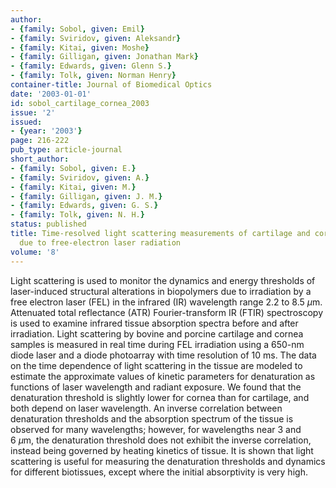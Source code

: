 ```yaml
---
author:
- {family: Sobol, given: Emil}
- {family: Sviridov, given: Aleksandr}
- {family: Kitai, given: Moshe}
- {family: Gilligan, given: Jonathan Mark}
- {family: Edwards, given: Glenn S.}
- {family: Tolk, given: Norman Henry}
container-title: Journal of Biomedical Optics
date: '2003-01-01'
id: sobol_cartilage_cornea_2003
issue: '2'
issued:
- {year: '2003'}
page: 216-222
pub_type: article-journal
short_author:
- {family: Sobol, given: E.}
- {family: Sviridov, given: A.}
- {family: Kitai, given: M.}
- {family: Gilligan, given: J. M.}
- {family: Edwards, given: G. S.}
- {family: Tolk, given: N. H.}
status: published
title: Time-resolved light scattering measurements of cartilage and cornea denaturation
  due to free-electron laser radiation
volume: '8'
---
```

Light scattering is used to monitor the dynamics and energy thresholds of laser-induced structural alterations in biopolymers due to irradiation by a free electron laser&#160;(FEL) in the infrared&#160;(IR) wavelength range 2.2&#160;to 8.5&#160;$\mu$m. Attenuated total reflectance (ATR) Fourier-transform&#160;IR&#160;(FTIR) spectroscopy is used to examine infrared tissue absorption spectra before and after irradiation. Light scattering by bovine and porcine cartilage and cornea samples is measured in real time during FEL irradiation using a 650-nm diode laser and a diode photoarray with time resolution of 10&#160;ms. The data on the time dependence of light scattering in the tissue are modeled to estimate the approximate values of kinetic parameters for denaturation as functions of laser wavelength and radiant exposure. We found that the denaturation threshold is slightly lower for cornea than for cartilage, and both depend on laser wavelength. An inverse correlation between denaturation thresholds and the absorption spectrum of the tissue is observed for many wavelengths; however, for wavelengths near 3&#160;and 6&#160;$\mu$m, the denaturation threshold does not exhibit the inverse correlation, instead being governed by heating kinetics of tissue. It is shown that light scattering is useful for measuring the denaturation thresholds and dynamics for different biotissues, except where the initial absorptivity is very high.
